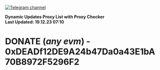[![Telegram channel](https://img.shields.io/endpoint?url=https://runkit.io/damiankrawczyk/telegram-badge/branches/master?url=https://t.me/n4z4v0d)](https://t.me/n4z4v0d) 

**Dynamic Updates Proxy List with Proxy Checker**  
**Last Updated: 19.12.23 07:10**

# DONATE (_any evm_) - 0xDEADf12DE9A24b47Da0a43E1bA70B8972F5296F2
